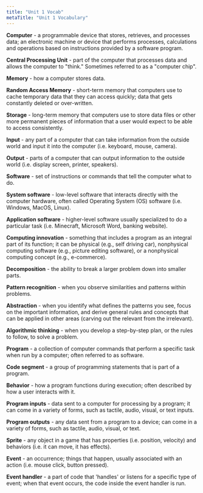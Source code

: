 ```yaml
---
title: "Unit 1 Vocab"
metaTitle: "Unit 1 Vocabulary"
---
```


**Computer** - a programmable device that stores, retrieves, and processes data; an electronic machine or device that performs processes, calculations and operations based on instructions provided by a software program.

**Central Processing Unit** - part of the computer that processes data and allows the computer to "think." Sometimes referred to as a "computer chip".

**Memory** - how a computer stores data.

**Random Access Memory** - short-term memory that computers use to cache temporary data that they can access quickly; data that gets constantly deleted or over-written.

**Storage** - long-term memory that computers use to store data files or other more permanent pieces of information that a user would expect to be able to access consistently.

**Input** - any part of a computer that can take information from the outside world and input it into the computer (i.e. keyboard, mouse, camera).

**Output** - parts of a computer that can output information to the outside world (i.e. display screen, printer, speakers).

**Software** - set of instructions or commands that tell the computer what to do. 

**System software** - low-level software that interacts directly with the computer hardware, often called Operating System (OS) software (i.e. Windows, MacOS, Linux).

**Application software** - higher-level software usually specialized to do a particular task (i.e. Minecraft, Microsoft Word, banking website).

**Computing innovation** - something that includes a program as an integral part of its function; it can be physical (e.g., self driving car), nonphysical computing software (e.g., picture editing software), or a nonphysical computing concept (e.g., e-commerce).

**Decomposition** - the ability to break a larger problem down into smaller parts.

**Pattern recognition** - when you observe similarities and patterns within problems.

**Abstraction** - when you identify what defines the patterns you see, focus on the important information, and derive general rules and concepts that can be applied in other areas (carving out the relevant from the irrelevant).

**Algorithmic thinking** - when you develop a step-by-step plan, or the rules to follow, to solve a problem.

**Program** - a collection of computer commands that perform a specific task when run by a computer; often referred to as software.

**Code segment** - a group of programming statements that is part of a program.

**Behavior** - how a program functions during execution; often described by how a user interacts with it.

**Program inputs** - data sent to a computer for processing by a program; it can come in a variety of forms, such as tactile, audio, visual, or text inputs.

**Program outputs** - any data sent from a program to a device; can come in a variety of forms, such as tactile, audio, visual, or text.

**Sprite** - any object in a game that has properties (i.e. position, velocity) and behaviors (i.e. it can move, it has effects).

**Event** - an occurrence; things that happen, usually associated with an action (i.e. mouse click, button pressed).

**Event handler** - a part of code that 'handles' or listens for a specific type of event; when that event occurs, the code inside the event handler is run.
